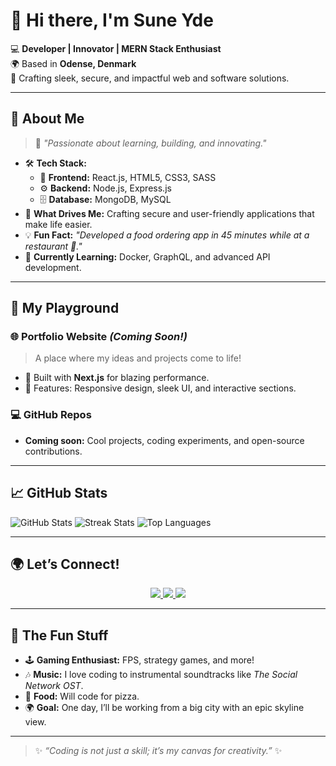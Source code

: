 # 👋 Hi there, I'm **Sune Yde**

💻 **Developer | Innovator | MERN Stack Enthusiast**  
🌍 Based in **Odense, Denmark**  
🎨 Crafting sleek, secure, and impactful web and software solutions.

---

## 🚀 **About Me**

> 🧠 _"Passionate about learning, building, and innovating."_

- 🛠 **Tech Stack:**
  - 🎨 **Frontend:** React.js, HTML5, CSS3, SASS
  - ⚙️ **Backend:** Node.js, Express.js
  - 🗄️ **Database:** MongoDB, MySQL
- 🎯 **What Drives Me:** Crafting secure and user-friendly applications that make life easier.
- 💡 **Fun Fact:** _"Developed a food ordering app in 45 minutes while at a restaurant 🍴."_
- 🌟 **Currently Learning:** Docker, GraphQL, and advanced API development.

---

## 🎉 **My Playground**

### 🌐 Portfolio Website *(Coming Soon!)*
> A place where my ideas and projects come to life!
- 🚀 Built with **Next.js** for blazing performance.
- 🎨 Features: Responsive design, sleek UI, and interactive sections.

### 💻 GitHub Repos
- **Coming soon:** Cool projects, coding experiments, and open-source contributions.

---

## 📈 **GitHub Stats**

<p>
  <img src="https://github-readme-stats.vercel.app/api?username=SuneYde&show_icons=true&theme=radical" alt="GitHub Stats" />
  <img src="https://github-readme-streak-stats.herokuapp.com/?user=SuneYde&theme=radical" alt="Streak Stats" />
  <img src="https://github-readme-stats.vercel.app/api/top-langs/?username=SuneYde&layout=compact&theme=radical" alt="Top Languages" />
</p>

---

## 🌍 **Let’s Connect!**

<p align="center">
  <a href="https://x.com/SynXDevelopment" target="_blank">
    <img src="https://img.shields.io/badge/Twitter-1DA1F2?style=for-the-badge&logo=twitter&logoColor=white" />
  </a>
  <a href="https://github.com/SuneYde" target="_blank">
    <img src="https://img.shields.io/badge/GitHub-181717?style=for-the-badge&logo=github&logoColor=white" />
  </a>
  <a href="mailto:sunydework@proton.me" target="_blank">
    <img src="https://img.shields.io/badge/Email-D14836?style=for-the-badge&logo=gmail&logoColor=white" />
  </a>
</p>

---

## 🎨 **The Fun Stuff**

- 🕹️ **Gaming Enthusiast:** FPS, strategy games, and more!
- 🎶 **Music:** I love coding to instrumental soundtracks like _The Social Network OST_.
- 🍕 **Food:** Will code for pizza.
- 🌍 **Goal:** One day, I’ll be working from a big city with an epic skyline view.

---

> ✨ _“Coding is not just a skill; it’s my canvas for creativity.”_ ✨
